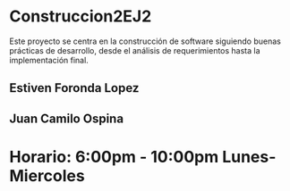 # Construccion2EJ2
Este proyecto se centra en la construcción de software siguiendo buenas prácticas de desarrollo, desde el análisis de requerimientos hasta la implementación final.
## Estiven Foronda Lopez
## Juan Camilo Ospina
# Horario: 6:00pm - 10:00pm Lunes-Miercoles
